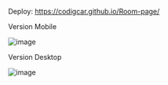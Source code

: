 Deploy: https://codigcar.github.io/Room-page/

Version Mobile

![image](https://user-images.githubusercontent.com/34387852/114794299-cb151380-9d51-11eb-821b-308fe4c861e4.png)


Version Desktop

![image](https://user-images.githubusercontent.com/34387852/114794325-d7996c00-9d51-11eb-9bac-be4d4b91464c.png)
